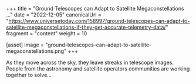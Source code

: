 +++
title = "Ground Telescopes can Adapt to Satellite Megaconstellations ..."
date = "2022-12-05"
canonicalUrl = "https://www.universetoday.com/158997/ground-telescopes-can-adapt-to-satellite-megaconstellations-if-they-get-accurate-telemetry-data/"
fragment = "content"
weight = 10

[asset]
    image = "ground-telescopes-can-adapt-to-satellite-megaconstellations.png"
+++

As they move across the sky, they leave streaks in telescope images. People 
from the astronomy and satellite operators communities are working together 
to solve...

